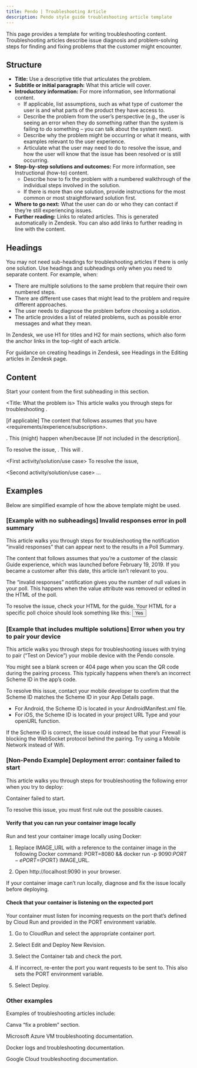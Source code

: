 ```yaml
---
title: Pendo | Troubleshooting Article
description: Pendo style guide troubleshooting article template
---
```


This page provides a template for writing troubleshooting content. Troubleshooting articles describe issue diagnosis and problem-solving steps for finding and fixing problems that the customer might encounter.

## Structure ##
- **Title:** Use a descriptive title that articulates the problem.
- **Subtitle or initial paragraph:** What this article will cover.
- **Introductory information:** For more information, see Informational content.
    - If applicable, list assumptions, such as what type of customer the user is and what parts of the product they have access to.
    - Describe the problem from the user’s perspective (e.g., the user is seeing an error when they do something rather than the system is failing to do something – you can talk about the system next).
    - Describe why the problem might be occurring or what it means, with examples relevant to the user experience.
    - Articulate what the user may need to do to resolve the issue, and how the user will know that the issue has been resolved or is still occurring.
- **Step-by-step solutions and outcomes:** For more information, see Instructional (how-to) content.
    - Describe how to fix the problem with a numbered walkthrough of the individual steps involved in the solution.
    - If there is more than one solution, provide instructions for the most common or most straightforward solution first.
- **Where to go next:** What the user can do or who they can contact if they’re still experiencing issues.
- **Further reading:** Links to related articles. This is generated automatically in Zendesk. You can also add links to further reading in line with the content.

## Headings ##
You may not need sub-headings for troubleshooting articles if there is only one solution. Use headings and subheadings only when you need to separate content. For example, when:

- There are multiple solutions to the same problem that require their own numbered steps.
- There are different use cases that might lead to the problem and require different approaches.
- The user needs to diagnose the problem before choosing a solution.
- The article provides a list of related problems, such as possible error messages and what they mean.

In Zendesk, we use H1 for titles and H2 for main sections, which also form the anchor links in the top-right of each article.

For guidance on creating headings in Zendesk, see Headings in the Editing articles in Zendesk page.

## Content ##
Start your content from the first subheading in this section.

<Title: What the problem is>
This article walks you through steps for troubleshooting <problem>.

[if applicable] The content that follows assumes that you have <requirements/experience/subscription>.

<Description of the problem if helpful>. This (might) happen when/because <reasons>  [If not included in the description].

To resolve the issue, <general description of solution>. This will <expected outcome>.

<First activity/solution/use case>
To resolve the issue, <description of first activity>

<Procedural steps for this activity. For guidance on writing instructions see General writing guidelines.>

<Second activity/solution/use case>
…

## Examples ##
Below are simplified example of how the above template might be used.

### [Example with no subheadings] Invalid responses error in poll summary ###
This article walks you through steps for troubleshooting the notification “invalid responses” that can appear next to the results in a Poll Summary.


The content that follows assumes that you’re a customer of the classic Guide experience, which was launched before February 19, 2019. If you became a customer after this date, this article isn’t relevant to you.

The “invalid responses” notification gives you the number of null values in your poll. This happens when the value attribute was removed or edited in the HTML of the poll.

To resolve the issue, check your HTML for the guide. Your HTML for a specific poll choice should look something like this: <button type="button" value="1"> Yes </button>

### [Example that includes multiple solutions] Error when you try to pair your device ###
This article walks you through steps for troubleshooting issues with trying to pair (“Test on Device”) your mobile device with the Pendo console.

You might see a blank screen or 404 page when you scan the QR code during the pairing process. This typically happens when there’s an incorrect Scheme ID in the app’s code.

To resolve this issue, contact your mobile developer to confirm that the Scheme ID matches the Scheme ID in your App Details page.

- For Android, the Scheme ID is located in your AndroidManifest.xml file.
- For iOS, the Scheme ID is located in your project URL Type  and your openURL function.

If the Scheme ID is correct, the issue could instead be that your Firewall is blocking the WebSocket protocol behind the pairing. Try using a Mobile Network instead of Wifi.


### [Non-Pendo Example] Deployment error: container failed to start ###
This article walks you through steps for troubleshooting the following error when you try to deploy:

Container failed to start.

To resolve this issue, you must first rule out the possible causes.


#### Verify that you can run your container image locally ####
Run and test your container image locally using Docker:

1. Replace IMAGE_URL with a reference to the container image in the following Docker command: PORT=8080 && docker run -p 9090:${PORT} -e PORT=${PORT} IMAGE_URL.

2. Open http://localhost:9090 in your browser.

If your container image can’t run locally, diagnose and fix the issue locally before deploying.


#### Check that your container is listening on the expected port ####
Your container must listen for incoming requests on the port that’s defined by Cloud Run and provided in the PORT environment variable.

1. Go to CloudRun and select the appropriate container port.

2. Select Edit and Deploy New Revision.

3. Select the Container tab and check the port.

4. If incorrect, re-enter the port you want requests to be sent to. This also sets the PORT environment variable.

5. Select Deploy.

### Other examples ###
Examples of troubleshooting articles include:

Canva “fix a problem” section.

Microsoft Azure VM troubleshooting documentation.

Docker logs and troubleshooting documentation.

Google Cloud troubleshooting documentation.
